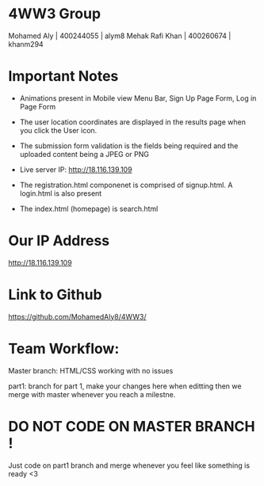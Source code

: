 # 4WW3 Group
Mohamed Aly | 400244055 | alym8
Mehak Rafi Khan | 400260674 | khanm294


# Important Notes

- Animations present in Mobile view Menu Bar, Sign Up Page Form, Log in Page Form

- The user location coordinates are displayed in the results page when you click the User icon.

- The submission form validation is the fields being required and the uploaded content being a JPEG or PNG

- Live server IP: http://18.116.139.109

- The registration.html componenet is comprised of signup.html. A login.html is also present

- The index.html (homepage) is search.html


# Our IP Address
http://18.116.139.109

# Link to Github
https://github.com/MohamedAly8/4WW3/


# Team Workflow:

Master branch: HTML/CSS working with no issues

part1: branch for part 1, make your changes here when editting then we merge with master whenever you reach a milestne. 


# DO NOT CODE ON MASTER BRANCH !

Just code on part1 branch and merge whenever you feel like something is ready <3
